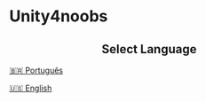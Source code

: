 # Unity4noobs

## <center> Select Language </center>

[🇧🇷 Português](../Unity4noobs/PT/HomePT.md)

[🇺🇸 English](#)
